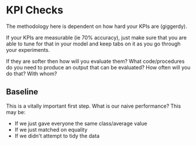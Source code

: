 # KPI Checks

The methodology here is dependent on how hard your KPIs are (giggerdy). 

If your KPIs are measurable (ie 70% accuracy), just make sure that you are 
able to tune for that in your model and keep tabs on it as you go through
your experiments. 

If they are softer then how will you evaluate them? What code/procedures do you 
need to produce an output that can be evaluated? How often will you do that? With
whom? 

## Baseline
This is a vitally important first step. What is our naive performance? This may be:
* If we just gave everyone the same class/average value
* If we just matched on equality
* If we didn't attempt to tidy the data